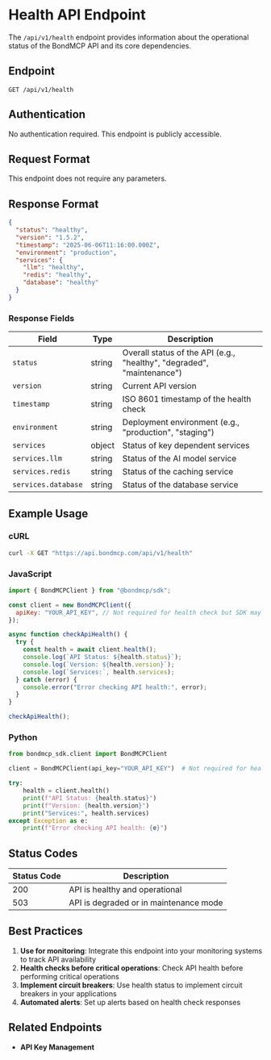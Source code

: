 # Health API Endpoint

The `/api/v1/health` endpoint provides information about the operational status of the BondMCP API and its core dependencies.

## Endpoint

```
GET /api/v1/health
```

## Authentication

No authentication required. This endpoint is publicly accessible.

## Request Format

This endpoint does not require any parameters.

## Response Format

```json
{
  "status": "healthy",
  "version": "1.5.2",
  "timestamp": "2025-06-06T11:16:00.000Z",
  "environment": "production",
  "services": {
    "llm": "healthy",
    "redis": "healthy",
    "database": "healthy"
  }
}
```

### Response Fields

| Field               | Type   | Description                                                            |
| ------------------- | ------ | ---------------------------------------------------------------------- |
| `status`            | string | Overall status of the API (e.g., "healthy", "degraded", "maintenance") |
| `version`           | string | Current API version                                                    |
| `timestamp`         | string | ISO 8601 timestamp of the health check                                 |
| `environment`       | string | Deployment environment (e.g., "production", "staging")                 |
| `services`          | object | Status of key dependent services                                       |
| `services.llm`      | string | Status of the AI model service                                         |
| `services.redis`    | string | Status of the caching service                                          |
| `services.database` | string | Status of the database service                                         |

## Example Usage

### cURL

```bash
curl -X GET "https://api.bondmcp.com/api/v1/health"
```

### JavaScript

```javascript
import { BondMCPClient } from "@bondmcp/sdk";

const client = new BondMCPClient({
  apiKey: "YOUR_API_KEY", // Not required for health check but SDK may expect it
});

async function checkApiHealth() {
  try {
    const health = await client.health();
    console.log(`API Status: ${health.status}`);
    console.log(`Version: ${health.version}`);
    console.log(`Services:`, health.services);
  } catch (error) {
    console.error("Error checking API health:", error);
  }
}

checkApiHealth();
```

### Python

```python
from bondmcp_sdk.client import BondMCPClient

client = BondMCPClient(api_key="YOUR_API_KEY")  # Not required for health check but SDK may expect it

try:
    health = client.health()
    print(f"API Status: {health.status}")
    print(f"Version: {health.version}")
    print("Services:", health.services)
except Exception as e:
    print(f"Error checking API health: {e}")
```

## Status Codes

| Status Code | Description                            |
| ----------- | -------------------------------------- |
| 200         | API is healthy and operational         |
| 503         | API is degraded or in maintenance mode |

## Best Practices

1. **Use for monitoring**: Integrate this endpoint into your monitoring systems to track API availability
2. **Health checks before critical operations**: Check API health before performing critical operations
3. **Implement circuit breakers**: Use health status to implement circuit breakers in your applications
4. **Automated alerts**: Set up alerts based on health check responses

## Related Endpoints

- **API Key Management**
